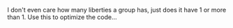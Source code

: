 I don't even care how many liberties a group has, just does it have 1 or more than 1.
Use this to optimize the code...
